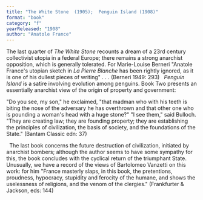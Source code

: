 ```yaml
---
title: "The White Stone  (1905);  Penguin Island (1908)"
format: "book"
category: "f"
yearReleased: "1908"
author: "Anatole France"
---
```

 The last quarter of <em>The White Stone</em> recounts a dream of a 23rd  century collectivist utopia in a federal Europe; there remains a strong  anarchist opposition, which is generally tolerated. For Marie-Louise Berneri "Anatole  France's utopian sketch in <em>La Pierre Blanche</em> has been rightly ignored, as  it is one of his dullest pieces of writing" . . . (Berneri 1949: 293)
 
<em>Penguin Island</em> is  a satire involving evolution among penguins. Book Two presents an essentially anarchist view of the origin of property and government:

 "Do you see, my son," he exclaimed, "that madman who with his teeth is biting the nose of the adversary he has overthrown and that other one who is pounding a woman's head with a huge stone?"
 "I see them," said Bulloch. "They are creating law; they are founding property; they are establishing the principles of civilization, the basis of society, and the foundations of the State." 
(Bantam Classic edn: 37)

 
The last book concerns the future destruction of civilization, initiated by anarchist bombers; although the author seems to have some sympathy for this, the book concludes with the cyclical return of the triumphant State. Unusually, we have a record of the views of Bartolomeo Vanzetti on this work: for him  "France masterly slaps, in this book, the pretentions, proudness, hypocracy, stupidity and ferocity of the humane, and shows the uselessness of religions, and the venom of the clergies." (Frankfurter & Jackson, eds: 144)
 
